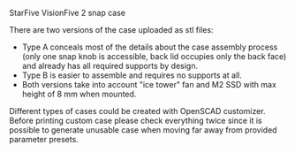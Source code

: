 StarFive VisionFive 2 snap case

There are two versions of the case uploaded as stl files:

- Type A conceals most of the details about the case assembly process (only one
snap knob is accessible, back lid occupies only the back face) and already has all required
supports by design.
- Type B is easier to assemble and requires no supports at all.
- Both versions take into account "ice tower" fan and M2 SSD with max height of 8 mm 
when mounted.

Different types of cases could be created with OpenSCAD customizer. Before printing custom
case please check everything twice since it is possible to generate unusable case when 
moving far away from provided parameter presets. 
